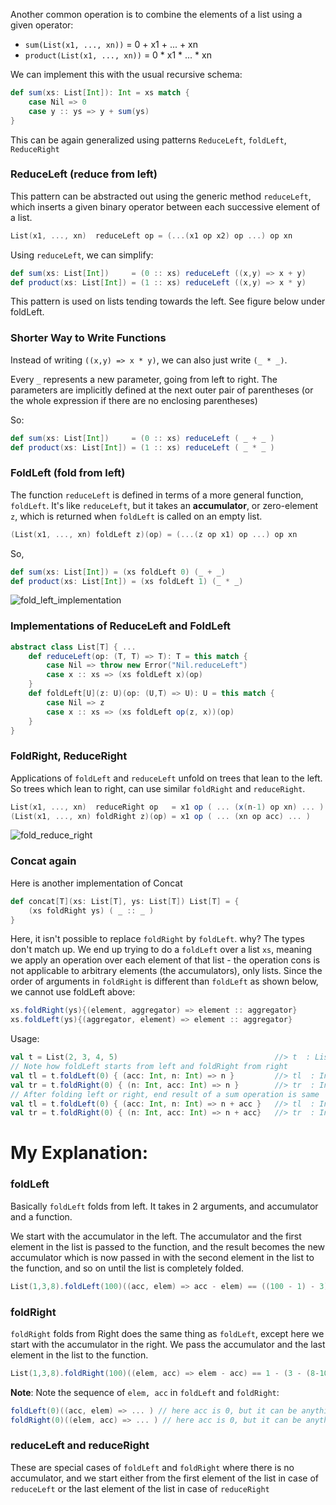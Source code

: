 Another common operation is to combine the elements of a list using a given operator: 
* `sum(List(x1, ..., xn))` = 0 + x1 + ... + xn
* `product(List(x1, ..., xn))` = 0 * x1 * ... * xn

We can implement this with the usual recursive schema:
```scala
def sum(xs: List[Int]): Int = xs match {
	case Nil => 0
	case y :: ys => y + sum(ys)
}
```
This can be again generalized using patterns `ReduceLeft`, `foldLeft`, `ReduceRight`

### ReduceLeft (reduce from left)

This pattern can be abstracted out using the generic method `reduceLeft`, which inserts a given binary operator between each successive element of a list.
```scala
List(x1, ..., xn)  reduceLeft op = (...(x1 op x2) op ...) op xn
```
Using `reduceLeft`, we can simplify:

```scala
def sum(xs: List[Int])     = (0 :: xs) reduceLeft ((x,y) => x + y)
def product(xs: List[Int]) = (1 :: xs) reduceLeft ((x,y) => x * y)
```
This pattern is used on lists tending towards the left. See figure below under foldLeft.
### Shorter Way to Write Functions

Instead of writing `((x,y) => x * y)`, we can also just write `(_ * _)`.

Every `_` represents a new parameter, going from left to right. The parameters are implicitly defined at the next outer pair of parentheses (or the whole expression if there are no enclosing parentheses)

So:
```scala
def sum(xs: List[Int])     = (0 :: xs) reduceLeft ( _ + _ )
def product(xs: List[Int]) = (1 :: xs) reduceLeft ( _ * _ )
```

### FoldLeft (fold from left)

The function `reduceLeft` is defined in terms of a more general function, `foldLeft`. It's like `reduceLeft`, but it takes an **accumulator**, or zero-element `z`, which is returned when `foldLeft` is called on an empty list.

```scala
(List(x1, ..., xn) foldLeft z)(op) = (...(z op x1) op ...) op xn
```
So,
```scala
def	sum(xs: List[Int]) = (xs foldLeft 0) (_ + _)
def product(xs: List[Int]) = (xs foldLeft 1) (_ * _)
```

![fold_left_implementation](https://github.com/rohitvg/scala-principles-1/blob/master/resources/images/fold_left_implementation.png)

### Implementations of ReduceLeft and FoldLeft

```scala
abstract class List[T] { ...
	def reduceLeft(op: (T, T) => T): T = this match {
		case Nil => throw new Error("Nil.reduceLeft")
		case x :: xs => (xs foldLeft x)(op)
	}
	def foldLeft[U](z: U)(op: (U,T) => U): U = this match {
		case Nil => z
		case x :: xs => (xs foldLeft op(z, x))(op)
	}
}
```

### FoldRight, ReduceRight

Applications of `foldLeft` and `reduceLeft` unfold on trees that lean to the left. So trees which lean to right, can use similar `foldRight` and `reduceRight`.

```scala
List(x1, ..., xn)  reduceRight op   = x1 op ( ... (x(n-1) op xn) ... )
(List(x1, ..., xn) foldRight z)(op) = x1 op ( ... (xn op acc) ... )
```

![fold_reduce_right](https://github.com/rohitvg/scala-principles-1/blob/master/resources/images/fold_reduce_right.png)

### Concat again

Here is another implementation of Concat
```scala
def concat[T](xs: List[T], ys: List[T]) List[T] = {
    (xs foldRight ys) ( _ :: _ )
}
```
Here, it isn't possible to replace `foldRight` by `foldLeft`. why? The types don't match up. We end up trying to do a `foldLeft` over a list `xs`, meaning we apply an operation over each element of that list - the operation cons is not applicable to arbitrary elements (the accumulators), only lists. Since the order of arguments in `foldRight` is different than `foldLeft` as shown below, we cannot use foldLeft above:
```scala
xs.foldRight(ys){(element, aggregator) => element :: aggregator}
xs.foldLeft(ys){(aggregator, element) => element :: aggregator}
```

Usage:
```scala
val t = List(2, 3, 4, 5)                                   //> t  : List[Int] = List(2, 3, 4, 5)
// Note how foldLeft starts from left and foldRight from right
val tl = t.foldLeft(0) { (acc: Int, n: Int) => n }         //> tl  : Int = 5
val tr = t.foldRight(0) { (n: Int, acc: Int) => n }        //> tr  : Int = 2
// After folding left or right, end result of a sum operation is same
val tl = t.foldLeft(0) { (acc: Int, n: Int) => n + acc }   //> tl  : Int = 14
val tr = t.foldRight(0) { (n: Int, acc: Int) => n + acc}   //> tr  : Int = 14
```

# My Explanation:

### foldLeft
Basically `foldLeft` folds from left. It takes in 2 arguments, and accumulator and a function. 

We start with the accumulator in the left. The accumulator and the first element in the list is passed to the function, and the result becomes the new accumulator which is now passed in with the second element in the list to the function, and so on until the list is completely folded.
```scala
List(1,3,8).foldLeft(100)((acc, elem) => acc - elem) == ((100 - 1) - 3) - 8 == 88 // folds from left
```

### foldRight

`foldRight` folds from Right does the same thing as `foldLeft`, except here we start with the accumulator in the right. We pass the accumulator and the last element in the list to the function.

```scala
List(1,3,8).foldRight(100)((elem, acc) => elem - acc) == 1 - (3 - (8-100)) == -94 // folds from right
```

**Note**: Note the sequence of `elem, acc` in `foldLeft` and `foldRight`:
```scala
foldLeft(0)((acc, elem) => ... ) // here acc is 0, but it can be anything
foldRight(0)((elem, acc) => ... ) // here acc is 0, but it can be anything
``` 

### reduceLeft and reduceRight

These are special cases of `foldLeft` and `foldRight` where there is no accumulator, and we start either from the first element of the list in case of `reduceLeft` or the last element of the list in case of `reduceRight`